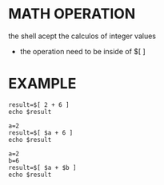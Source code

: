 # MATH OPERATION

the shell acept the calculos of integer values

- the operation need to be inside of $[ ]

# EXAMPLE

```
result=$[ 2 + 6 ]
echo $result
```

```
a=2
result=$[ $a + 6 ]
echo $result
```

```
a=2
b=6
result=$[ $a + $b ]
echo $result
```